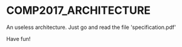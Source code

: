 # COMP2017_ARCHITECTURE
An useless architecture.
Just go and read the file 'specification.pdf'

Have fun!
